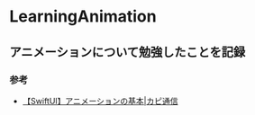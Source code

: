 # LearningAnimation

## アニメーションについて勉強したことを記録 ##

### 参考
  * [【SwiftUI】アニメーションの基本|カピ通信](https://capibara1969.com/2392/)

